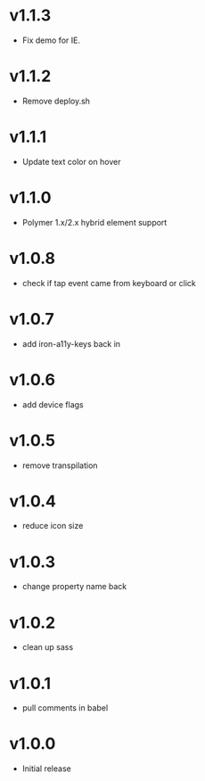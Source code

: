 v1.1.3
==================
* Fix demo for IE.

v1.1.2
==================
* Remove deploy.sh

v1.1.1
==================
* Update text color on hover

v1.1.0
==================
* Polymer 1.x/2.x hybrid element support

v1.0.8
==================
* check if tap event came from keyboard or click

v1.0.7
==================
* add iron-a11y-keys back in

v1.0.6
==================
* add device flags

v1.0.5
==================
* remove transpilation

v1.0.4
==================
* reduce icon size

v1.0.3
==================
* change property name back

v1.0.2
==================
* clean up sass

v1.0.1
==================
* pull comments in babel

v1.0.0
==================
* Initial release
